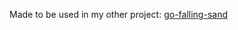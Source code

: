 Made to be used in my other project: [go-falling-sand](https://github.com/personnnnnnn/go-falling-sand)
